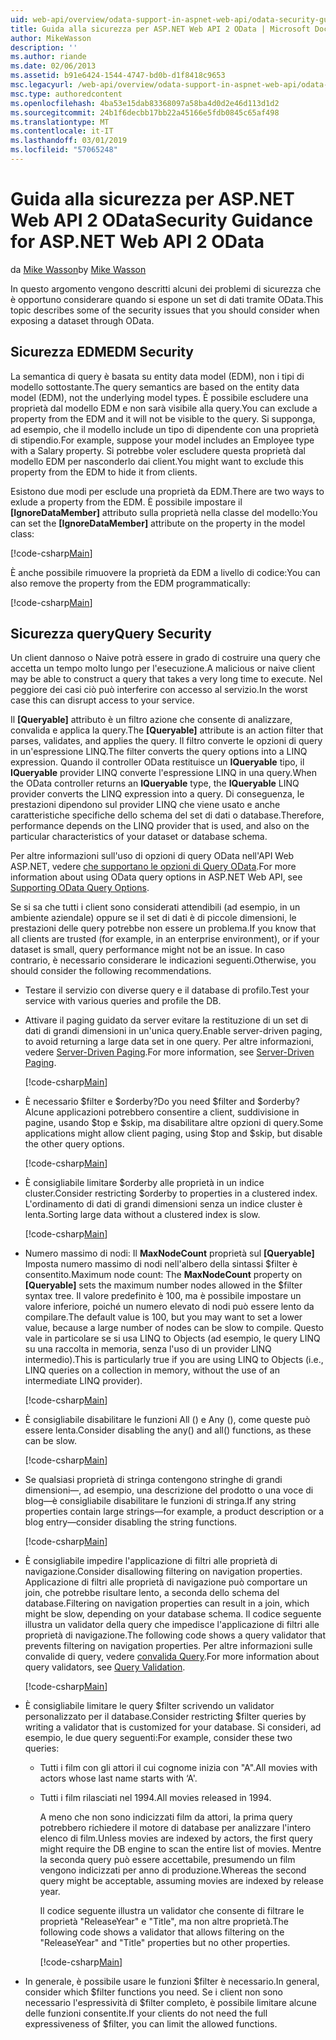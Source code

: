 ```yaml
---
uid: web-api/overview/odata-support-in-aspnet-web-api/odata-security-guidance
title: Guida alla sicurezza per ASP.NET Web API 2 OData | Microsoft Docs
author: MikeWasson
description: ''
ms.author: riande
ms.date: 02/06/2013
ms.assetid: b91e6424-1544-4747-bd0b-d1f8418c9653
msc.legacyurl: /web-api/overview/odata-support-in-aspnet-web-api/odata-security-guidance
msc.type: authoredcontent
ms.openlocfilehash: 4ba53e15dab83368097a58ba4d0d2e46d113d1d2
ms.sourcegitcommit: 24b1f6decbb17bb22a45166e5fdb0845c65af498
ms.translationtype: MT
ms.contentlocale: it-IT
ms.lasthandoff: 03/01/2019
ms.locfileid: "57065248"
---
```

<a name="security-guidance-for-aspnet-web-api-2-odata"></a><span data-ttu-id="e8a8d-102">Guida alla sicurezza per ASP.NET Web API 2 OData</span><span class="sxs-lookup"><span data-stu-id="e8a8d-102">Security Guidance for ASP.NET Web API 2 OData</span></span>
====================
<span data-ttu-id="e8a8d-103">da [Mike Wasson](https://github.com/MikeWasson)</span><span class="sxs-lookup"><span data-stu-id="e8a8d-103">by [Mike Wasson](https://github.com/MikeWasson)</span></span>

<span data-ttu-id="e8a8d-104">In questo argomento vengono descritti alcuni dei problemi di sicurezza che è opportuno considerare quando si espone un set di dati tramite OData.</span><span class="sxs-lookup"><span data-stu-id="e8a8d-104">This topic describes some of the security issues that you should consider when exposing a dataset through OData.</span></span>

## <a name="edm-security"></a><span data-ttu-id="e8a8d-105">Sicurezza EDM</span><span class="sxs-lookup"><span data-stu-id="e8a8d-105">EDM Security</span></span>

<span data-ttu-id="e8a8d-106">La semantica di query è basata su entity data model (EDM), non i tipi di modello sottostante.</span><span class="sxs-lookup"><span data-stu-id="e8a8d-106">The query semantics are based on the entity data model (EDM), not the underlying model types.</span></span> <span data-ttu-id="e8a8d-107">È possibile escludere una proprietà dal modello EDM e non sarà visibile alla query.</span><span class="sxs-lookup"><span data-stu-id="e8a8d-107">You can exclude a property from the EDM and it will not be visible to the query.</span></span> <span data-ttu-id="e8a8d-108">Si supponga, ad esempio, che il modello include un tipo di dipendente con una proprietà di stipendio.</span><span class="sxs-lookup"><span data-stu-id="e8a8d-108">For example, suppose your model includes an Employee type with a Salary property.</span></span> <span data-ttu-id="e8a8d-109">Si potrebbe voler escludere questa proprietà dal modello EDM per nasconderlo dai client.</span><span class="sxs-lookup"><span data-stu-id="e8a8d-109">You might want to exclude this property from the EDM to hide it from clients.</span></span>

<span data-ttu-id="e8a8d-110">Esistono due modi per esclude una proprietà da EDM.</span><span class="sxs-lookup"><span data-stu-id="e8a8d-110">There are two ways to exlude a property from the EDM.</span></span> <span data-ttu-id="e8a8d-111">È possibile impostare il **[IgnoreDataMember]** attributo sulla proprietà nella classe del modello:</span><span class="sxs-lookup"><span data-stu-id="e8a8d-111">You can set the **[IgnoreDataMember]** attribute on the property in the model class:</span></span>

[!code-csharp[Main](odata-security-guidance/samples/sample1.cs)]

<span data-ttu-id="e8a8d-112">È anche possibile rimuovere la proprietà da EDM a livello di codice:</span><span class="sxs-lookup"><span data-stu-id="e8a8d-112">You can also remove the property from the EDM programmatically:</span></span>

[!code-csharp[Main](odata-security-guidance/samples/sample2.cs)]

## <a name="query-security"></a><span data-ttu-id="e8a8d-113">Sicurezza query</span><span class="sxs-lookup"><span data-stu-id="e8a8d-113">Query Security</span></span>

<span data-ttu-id="e8a8d-114">Un client dannoso o Naive potrà essere in grado di costruire una query che accetta un tempo molto lungo per l'esecuzione.</span><span class="sxs-lookup"><span data-stu-id="e8a8d-114">A malicious or naive client may be able to construct a query that takes a very long time to execute.</span></span> <span data-ttu-id="e8a8d-115">Nel peggiore dei casi ciò può interferire con accesso al servizio.</span><span class="sxs-lookup"><span data-stu-id="e8a8d-115">In the worst case this can disrupt access to your service.</span></span>

<span data-ttu-id="e8a8d-116">Il **[Queryable]** attributo è un filtro azione che consente di analizzare, convalida e applica la query.</span><span class="sxs-lookup"><span data-stu-id="e8a8d-116">The **[Queryable]** attribute is an action filter that parses, validates, and applies the query.</span></span> <span data-ttu-id="e8a8d-117">Il filtro converte le opzioni di query in un'espressione LINQ.</span><span class="sxs-lookup"><span data-stu-id="e8a8d-117">The filter converts the query options into a LINQ expression.</span></span> <span data-ttu-id="e8a8d-118">Quando il controller OData restituisce un **IQueryable** tipo, il **IQueryable** provider LINQ converte l'espressione LINQ in una query.</span><span class="sxs-lookup"><span data-stu-id="e8a8d-118">When the OData controller returns an **IQueryable** type, the **IQueryable** LINQ provider converts the LINQ expression into a query.</span></span> <span data-ttu-id="e8a8d-119">Di conseguenza, le prestazioni dipendono sul provider LINQ che viene usato e anche caratteristiche specifiche dello schema del set di dati o database.</span><span class="sxs-lookup"><span data-stu-id="e8a8d-119">Therefore, performance depends on the LINQ provider that is used, and also on the particular characteristics of your dataset or database schema.</span></span>

<span data-ttu-id="e8a8d-120">Per altre informazioni sull'uso di opzioni di query OData nell'API Web ASP.NET, vedere [che supportano le opzioni di Query OData](supporting-odata-query-options.md).</span><span class="sxs-lookup"><span data-stu-id="e8a8d-120">For more information about using OData query options in ASP.NET Web API, see [Supporting OData Query Options](supporting-odata-query-options.md).</span></span>

<span data-ttu-id="e8a8d-121">Se si sa che tutti i client sono considerati attendibili (ad esempio, in un ambiente aziendale) oppure se il set di dati è di piccole dimensioni, le prestazioni delle query potrebbe non essere un problema.</span><span class="sxs-lookup"><span data-stu-id="e8a8d-121">If you know that all clients are trusted (for example, in an enterprise environment), or if your dataset is small, query performance might not be an issue.</span></span> <span data-ttu-id="e8a8d-122">In caso contrario, è necessario considerare le indicazioni seguenti.</span><span class="sxs-lookup"><span data-stu-id="e8a8d-122">Otherwise, you should consider the following recommendations.</span></span>

- <span data-ttu-id="e8a8d-123">Testare il servizio con diverse query e il database di profilo.</span><span class="sxs-lookup"><span data-stu-id="e8a8d-123">Test your service with various queries and profile the DB.</span></span>
- <span data-ttu-id="e8a8d-124">Attivare il paging guidato da server evitare la restituzione di un set di dati di grandi dimensioni in un'unica query.</span><span class="sxs-lookup"><span data-stu-id="e8a8d-124">Enable server-driven paging, to avoid returning a large data set in one query.</span></span> <span data-ttu-id="e8a8d-125">Per altre informazioni, vedere [Server-Driven Paging](supporting-odata-query-options.md#server-paging).</span><span class="sxs-lookup"><span data-stu-id="e8a8d-125">For more information, see [Server-Driven Paging](supporting-odata-query-options.md#server-paging).</span></span> 

    [!code-csharp[Main](odata-security-guidance/samples/sample3.cs)]
- <span data-ttu-id="e8a8d-126">È necessario $filter e $orderby?</span><span class="sxs-lookup"><span data-stu-id="e8a8d-126">Do you need $filter and $orderby?</span></span> <span data-ttu-id="e8a8d-127">Alcune applicazioni potrebbero consentire a client, suddivisione in pagine, usando $top e $skip, ma disabilitare altre opzioni di query.</span><span class="sxs-lookup"><span data-stu-id="e8a8d-127">Some applications might allow client paging, using $top and $skip, but disable the other query options.</span></span> 

    [!code-csharp[Main](odata-security-guidance/samples/sample4.cs)]
- <span data-ttu-id="e8a8d-128">È consigliabile limitare $orderby alle proprietà in un indice cluster.</span><span class="sxs-lookup"><span data-stu-id="e8a8d-128">Consider restricting $orderby to properties in a clustered index.</span></span> <span data-ttu-id="e8a8d-129">L'ordinamento di dati di grandi dimensioni senza un indice cluster è lenta.</span><span class="sxs-lookup"><span data-stu-id="e8a8d-129">Sorting large data without a clustered index is slow.</span></span> 

    [!code-csharp[Main](odata-security-guidance/samples/sample5.cs)]
- <span data-ttu-id="e8a8d-130">Numero massimo di nodi: Il **MaxNodeCount** proprietà sul **[Queryable]** Imposta numero massimo di nodi nell'albero della sintassi $filter è consentito.</span><span class="sxs-lookup"><span data-stu-id="e8a8d-130">Maximum node count: The **MaxNodeCount** property on **[Queryable]** sets the maximum number nodes allowed in the $filter syntax tree.</span></span> <span data-ttu-id="e8a8d-131">Il valore predefinito è 100, ma è possibile impostare un valore inferiore, poiché un numero elevato di nodi può essere lento da compilare.</span><span class="sxs-lookup"><span data-stu-id="e8a8d-131">The default value is 100, but you may want to set a lower value, because a large number of nodes can be slow to compile.</span></span> <span data-ttu-id="e8a8d-132">Questo vale in particolare se si usa LINQ to Objects (ad esempio, le query LINQ su una raccolta in memoria, senza l'uso di un provider LINQ intermedio).</span><span class="sxs-lookup"><span data-stu-id="e8a8d-132">This is particularly true if you are using LINQ to Objects (i.e., LINQ queries on a collection in memory, without the use of an intermediate LINQ provider).</span></span> 

    [!code-csharp[Main](odata-security-guidance/samples/sample6.cs)]
- <span data-ttu-id="e8a8d-133">È consigliabile disabilitare le funzioni All () e Any (), come queste può essere lenta.</span><span class="sxs-lookup"><span data-stu-id="e8a8d-133">Consider disabling the any() and all() functions, as these can be slow.</span></span> 

    [!code-csharp[Main](odata-security-guidance/samples/sample7.cs)]
- <span data-ttu-id="e8a8d-134">Se qualsiasi proprietà di stringa contengono stringhe di grandi dimensioni&#8212;, ad esempio, una descrizione del prodotto o una voce di blog&#8212;è consigliabile disabilitare le funzioni di stringa.</span><span class="sxs-lookup"><span data-stu-id="e8a8d-134">If any string properties contain large strings&#8212;for example, a product description or a blog entry&#8212;consider disabling the string functions.</span></span> 

    [!code-csharp[Main](odata-security-guidance/samples/sample8.cs)]
- <span data-ttu-id="e8a8d-135">È consigliabile impedire l'applicazione di filtri alle proprietà di navigazione.</span><span class="sxs-lookup"><span data-stu-id="e8a8d-135">Consider disallowing filtering on navigation properties.</span></span> <span data-ttu-id="e8a8d-136">Applicazione di filtri alle proprietà di navigazione può comportare un join, che potrebbe risultare lento, a seconda dello schema del database.</span><span class="sxs-lookup"><span data-stu-id="e8a8d-136">Filtering on navigation properties can result in a join, which might be slow, depending on your database schema.</span></span> <span data-ttu-id="e8a8d-137">Il codice seguente illustra un validator della query che impedisce l'applicazione di filtri alle proprietà di navigazione.</span><span class="sxs-lookup"><span data-stu-id="e8a8d-137">The following code shows a query validator that prevents filtering on navigation properties.</span></span> <span data-ttu-id="e8a8d-138">Per altre informazioni sulle convalide di query, vedere [convalida Query](supporting-odata-query-options.md#query-validation).</span><span class="sxs-lookup"><span data-stu-id="e8a8d-138">For more information about query validators, see [Query Validation](supporting-odata-query-options.md#query-validation).</span></span> 

    [!code-csharp[Main](odata-security-guidance/samples/sample9.cs)]
- <span data-ttu-id="e8a8d-139">È consigliabile limitare le query $filter scrivendo un validator personalizzato per il database.</span><span class="sxs-lookup"><span data-stu-id="e8a8d-139">Consider restricting $filter queries by writing a validator that is customized for your database.</span></span> <span data-ttu-id="e8a8d-140">Si consideri, ad esempio, le due query seguenti:</span><span class="sxs-lookup"><span data-stu-id="e8a8d-140">For example, consider these two queries:</span></span> 

  - <span data-ttu-id="e8a8d-141">Tutti i film con gli attori il cui cognome inizia con "A".</span><span class="sxs-lookup"><span data-stu-id="e8a8d-141">All movies with actors whose last name starts with ‘A'.</span></span>
  - <span data-ttu-id="e8a8d-142">Tutti i film rilasciati nel 1994.</span><span class="sxs-lookup"><span data-stu-id="e8a8d-142">All movies released in 1994.</span></span>

    <span data-ttu-id="e8a8d-143">A meno che non sono indicizzati film da attori, la prima query potrebbero richiedere il motore di database per analizzare l'intero elenco di film.</span><span class="sxs-lookup"><span data-stu-id="e8a8d-143">Unless movies are indexed by actors, the first query might require the DB engine to scan the entire list of movies.</span></span> <span data-ttu-id="e8a8d-144">Mentre la seconda query può essere accettabile, presumendo un film vengono indicizzati per anno di produzione.</span><span class="sxs-lookup"><span data-stu-id="e8a8d-144">Whereas the second query might be acceptable, assuming movies are indexed by release year.</span></span>

    <span data-ttu-id="e8a8d-145">Il codice seguente illustra un validator che consente di filtrare le proprietà "ReleaseYear" e "Title", ma non altre proprietà.</span><span class="sxs-lookup"><span data-stu-id="e8a8d-145">The following code shows a validator that allows filtering on the "ReleaseYear" and "Title" properties but no other properties.</span></span>

    [!code-csharp[Main](odata-security-guidance/samples/sample10.cs)]
- <span data-ttu-id="e8a8d-146">In generale, è possibile usare le funzioni $filter è necessario.</span><span class="sxs-lookup"><span data-stu-id="e8a8d-146">In general, consider which $filter functions you need.</span></span> <span data-ttu-id="e8a8d-147">Se i client non sono necessario l'espressività di $filter completo, è possibile limitare alcune delle funzioni consentite.</span><span class="sxs-lookup"><span data-stu-id="e8a8d-147">If your clients do not need the full expressiveness of $filter, you can limit the allowed functions.</span></span>
